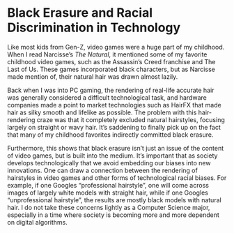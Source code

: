 # Black Erasure and Racial Discrimination in Technology

Like most kids from Gen-Z, video games were a huge part of my childhood. When I read Narcisse’s _The Natural_, it mentioned some of my favorite childhood video games, such as the Assassin’s Creed franchise and The Last of Us. These games incorporated black characters, but as Narcisse made mention of, their natural hair was drawn almost lazily.

Back when I was into PC gaming, the rendering of real-life accurate hair was generally considered a difficult technological task, and hardware companies made a point to market technologies such as HairFX that made hair as silky smooth and lifelike as possible. The problem with this hair-rendering craze was that it completely excluded natural hairstyles, focusing largely on straight or wavy hair. It’s saddening to finally pick up on the fact that many of my childhood favorites indirectly committed black erasure.

Furthermore, this shows that black erasure isn’t just an issue of the content of video games, but is built into the medium. It’s important that as society develops technologically that we avoid embedding our biases into new innovations. One can draw a connection between the rendering of hairstyles in video games and other forms of technological racial biases. For example, if one Googles “professional hairstyle”, one will come across images of largely white models with straight hair, while if one Googles “unprofessional hairstyle”, the results are mostly black models with natural hair. I do not take these concerns lightly as a Computer Science major, especially in a time where society is becoming more and more dependent on digital algorithms.
